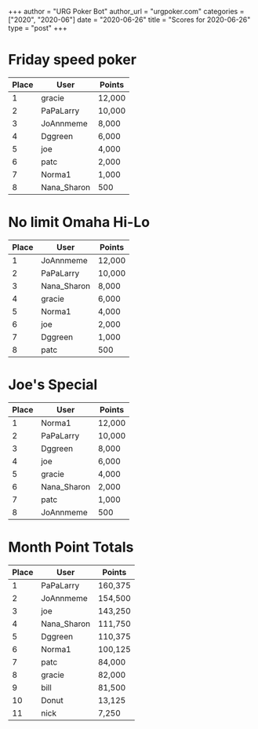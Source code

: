 +++
author = "URG Poker Bot"
author_url = "urgpoker.com"
categories = ["2020", "2020-06"]
date = "2020-06-26"
title = "Scores for 2020-06-26"
type = "post"
+++
# Friday speed poker

| Place | User | Points |
|-------|------|--------|
| 1 | gracie | 12,000 |
| 2 | PaPaLarry | 10,000 |
| 3 | JoAnnmeme | 8,000 |
| 4 | Dggreen | 6,000 |
| 5 | joe | 4,000 |
| 6 | patc | 2,000 |
| 7 | Norma1 | 1,000 |
| 8 | Nana_Sharon | 500 |

# No limit Omaha Hi-Lo

| Place | User | Points |
|-------|------|--------|
| 1 | JoAnnmeme | 12,000 |
| 2 | PaPaLarry | 10,000 |
| 3 | Nana_Sharon | 8,000 |
| 4 | gracie | 6,000 |
| 5 | Norma1 | 4,000 |
| 6 | joe | 2,000 |
| 7 | Dggreen | 1,000 |
| 8 | patc | 500 |

# Joe's Special

| Place | User | Points |
|-------|------|--------|
| 1 | Norma1 | 12,000 |
| 2 | PaPaLarry | 10,000 |
| 3 | Dggreen | 8,000 |
| 4 | joe | 6,000 |
| 5 | gracie | 4,000 |
| 6 | Nana_Sharon | 2,000 |
| 7 | patc | 1,000 |
| 8 | JoAnnmeme | 500 |

# Month Point Totals

| Place | User | Points |
|-------|------|--------|
| 1 | PaPaLarry | 160,375 |
| 2 | JoAnnmeme | 154,500 |
| 3 | joe | 143,250 |
| 4 | Nana_Sharon | 111,750 |
| 5 | Dggreen | 110,375 |
| 6 | Norma1 | 100,125 |
| 7 | patc | 84,000 |
| 8 | gracie | 82,000 |
| 9 | bill | 81,500 |
| 10 | Donut | 13,125 |
| 11 | nick | 7,250 |
